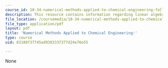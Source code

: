 ```yaml
---
course_id: 10-34-numerical-methods-applied-to-chemical-engineering-fall-2015
description: This resource contains information regarding linear algebra 3.
file_location: /coursemedia/10-34-numerical-methods-applied-to-chemical-engineering-fall-2015/83188f37745ad938333f377d24e76e55_MIT10_34F15_Lec03.pdf
file_type: application/pdf
layout: pdf
title: 'Numerical Methods Applied to Chemical Engineering:'
type: course
uid: 83188f37745ad938333f377d24e76e55

---
```

None